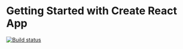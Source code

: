 # Getting Started with Create React App

[![Build status](https://ci.appveyor.com/api/projects/status/s5h8r4m8a62c0yjp?svg=true)](https://ci.appveyor.com/project/Svetlana-Kutyeva1974/ra6-2)


